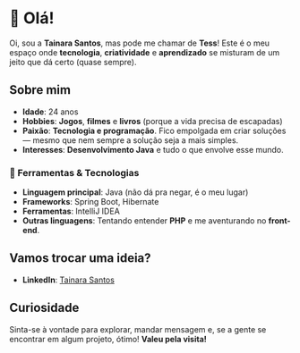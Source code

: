 # 💫 Olá! 

Oi, sou a **Tainara Santos**, mas pode me chamar de **Tess**! Este é o meu espaço onde **tecnologia**, **criatividade** e **aprendizado** se misturam de um jeito que dá certo (quase sempre).

## Sobre mim

- **Idade**: 24 anos
- **Hobbies**: **Jogos**, **filmes** e **livros** (porque a vida precisa de escapadas)
- **Paixão**: **Tecnologia e programação**. Fico empolgada em criar soluções — mesmo que nem sempre a solução seja a mais simples.
- **Interesses**: **Desenvolvimento Java** e tudo o que envolve esse mundo.

### 🔧 Ferramentas & Tecnologias

- **Linguagem principal**: Java (não dá pra negar, é o meu lugar)
- **Frameworks**: Spring Boot, Hibernate
- **Ferramentas**: IntelliJ IDEA
- **Outras linguagens**: Tentando entender **PHP** e me aventurando no **front-end**.

## Vamos trocar uma ideia?

- **LinkedIn**: [Tainara Santos](https://www.linkedin.com/in/tainara-santos)

## Curiosidade

Sinta-se à vontade para explorar, mandar mensagem e, se a gente se encontrar em algum projeto, ótimo! **Valeu pela visita!**
